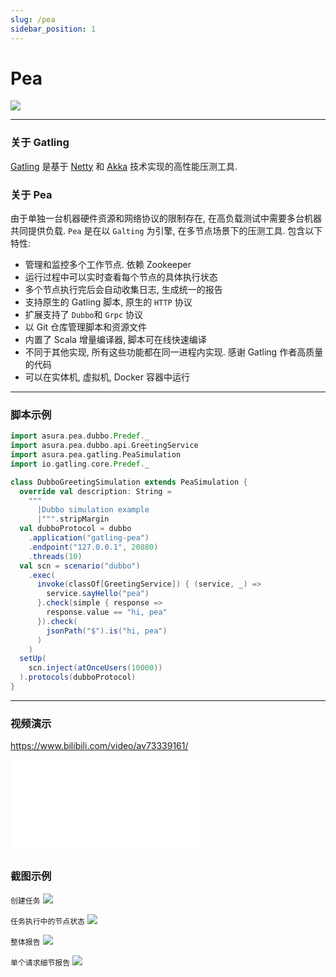 ```yaml
---
slug: /pea
sidebar_position: 1
---
```


# Pea

![](./images/banner.jpeg)

---

### 关于 Gatling

[Gatling](http://gatling.io/) 是基于 [Netty](https://netty.io/) 和 [Akka](http://akka.io/) 技术实现的高性能压测工具.

### 关于 Pea

由于单独一台机器硬件资源和网络协议的限制存在, 在高负载测试中需要多台机器共同提供负载. `Pea` 是在以 `Galting` 为引擎, 在多节点场景下的压测工具. 包含以下特性:

- 管理和监控多个工作节点. 依赖 Zookeeper
- 运行过程中可以实时查看每个节点的具体执行状态
- 多个节点执行完后会自动收集日志, 生成统一的报告
- 支持原生的 Gatling 脚本, 原生的 `HTTP` 协议
- 扩展支持了 `Dubbo`和 `Grpc` 协议
- 以 Git 仓库管理脚本和资源文件
- 内置了 Scala 增量编译器, 脚本可在线快速编译
- 不同于其他实现, 所有这些功能都在同一进程内实现. 感谢 Gatling 作者高质量的代码
- 可以在实体机, 虚拟机, Docker 容器中运行

---

### 脚本示例

```scala
import asura.pea.dubbo.Predef._
import asura.pea.dubbo.api.GreetingService
import asura.pea.gatling.PeaSimulation
import io.gatling.core.Predef._

class DubboGreetingSimulation extends PeaSimulation {
  override val description: String =
    """
      |Dubbo simulation example
      |""".stripMargin
  val dubboProtocol = dubbo
    .application("gatling-pea")
    .endpoint("127.0.0.1", 20880)
    .threads(10)
  val scn = scenario("dubbo")
    .exec(
      invoke(classOf[GreetingService]) { (service, _) =>
        service.sayHello("pea")
      }.check(simple { response =>
        response.value == "hi, pea"
      }).check(
        jsonPath("$").is("hi, pea")
      )
    )
  setUp(
    scn.inject(atOnceUsers(10000))
  ).protocols(dubboProtocol)
}
```

---

### 视频演示

https://www.bilibili.com/video/av73339161/
<div>
  <iframe style={{width:'100%'}} src="//player.bilibili.com/player.html?aid=73339161&page=1" scrolling="no" border="0" frameBorder="no" framespacing="0" allowFullScreen={true}>
  </iframe>
</div>

### 截图示例

`创建任务`
![](./images/shoot-01.png)

`任务执行中的节点状态`
![](./images/shoot-job.png)

`整体报告`
![](./images/report-01.png)

`单个请求细节报告`
![](./images/report-02.png)
